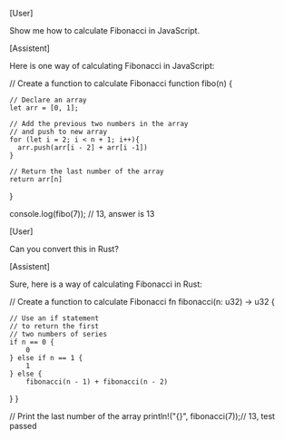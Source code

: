 [User]

Show me how to calculate Fibonacci in JavaScript.

[Assistent]

Here is one way of calculating Fibonacci in JavaScript: 

// Create a function to calculate Fibonacci 
function fibo(n) { 
  
    // Declare an array 
    let arr = [0, 1]; 
  
    // Add the previous two numbers in the array 
    // and push to new array 
    for (let i = 2; i < n + 1; i++){ 
      arr.push(arr[i - 2] + arr[i -1]) 
    } 
  
    // Return the last number of the array
    return arr[n]
  } 
  
  console.log(fibo(7)); // 13, answer is 13

[User]

Can you convert this in Rust?

[Assistent]

Sure, here is a way of calculating Fibonacci in Rust:

// Create a function to calculate Fibonacci 
fn fibonacci(n: u32) -> u32 { 
  
    // Use an if statement 
    // to return the first 
    // two numbers of series  
    if n == 0 { 
        0 
    } else if n == 1 { 
        1 
    } else { 
        fibonacci(n - 1) + fibonacci(n - 2) 
  } 
} 
  
  
// Print the last number of the array 
println!("{}", fibonacci(7));// 13, test passed